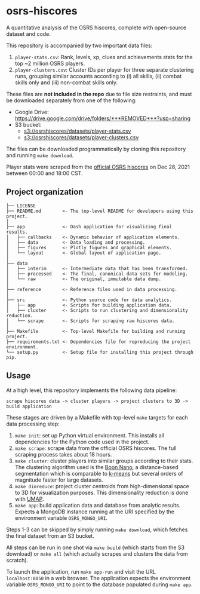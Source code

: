 osrs-hiscores
=============

A quantitative analysis of the OSRS hiscores, complete with open-source dataset and code.

This repository is accompanied by two important data files:

1. `player-stats.csv`: Rank, levels, xp, clues and achievements stats for the top \~2 million OSRS players.
2. `player-clusters.csv`: Cluster IDs per player for three separate clustering runs, grouping similar accounts according to (i) all skills, (ii) combat skills only and (iii) non-combat skills only.

These files are **not included in the repo** due to file size restraints, and must be downloaded separately from one of the following:

* Google Drive: <https://drive.google.com/drive/folders/***REMOVED***?usp=sharing>
* S3 bucket:
  * [s3://osrshiscores/datasets/player-stats.csv]()
  * [s3://osrshiscores/datasets/player-clusters.csv]()

The files can be downloaded programmatically by cloning this repository and running `make download`.

Player stats were scraped from the [official OSRS hiscores](https://secure.runescape.com/m=hiscore_oldschool/overall) on Dec 28, 2021 between 00:00 and 18:00 CST.

Project organization
--------------------

    ├── LICENSE
    ├── README.md        <- The top-level README for developers using this project.
    │
    ├── app              <- Dash application for visualizing final results.
    │   ├── callbacks    <- Dynamic behavior of application elements.
    │   ├── data         <- Data loading and processing.
    │   ├── figures      <- Plotly figures and graphical elements.
    │   └── layout       <- Global layout of application page.
    │
    ├── data
    │   ├── interim      <- Intermediate data that has been transformed.
    │   ├── processed    <- The final, canonical data sets for modeling.
    │   └── raw          <- The original, immutable data dump.
    │
    ├── reference        <- Reference files used in data processing.
    │
    ├── src              <- Python source code for data analytics.
    │   ├── app          <- Scripts for building application data.
    │   ├── cluster      <- Scripts to run clustering and dimensionality reduction.
    │   └── scrape       <- Scripts for scraping raw hiscores data.
    │
    ├── Makefile         <- Top-level Makefile for building and running project.
    ├── requirements.txt <- Dependencies file for reproducing the project environment.
    └── setup.py         <- Setup file for installing this project through pip.

Usage
-----

At a high level, this repository implements the following data pipeline:

```
scrape hiscores data -> cluster players -> project clusters to 3D -> build application
```

These stages are driven by a Makefile with top-level `make` targets for each data processing step:

1. `make init`: set up Python virtual environment. This installs all dependencies for the Python code used in the project.
2. `make scrape`: scrape data from the official OSRS hiscores. The full scraping process takes about 18 hours.
3. `make cluster`: cluster players into similar groups according to their stats. The clustering algorithm used is the [Boon Nano](https://docs.boonlogic.com/docs/NanoDocs/Overview.html), a distance-based segmentation which is comparable to [k-means](https://en.wikipedia.org/wiki/K-means_clustering) but several orders of magnitude faster for large datasets.
4. `make dimreduce`: project cluster centroids from high-dimensional space to 3D for visualization purposes. This dimensionality reduction is done with [UMAP](https://umap-learn.readthedocs.io/en/latest/index.html#).
5. `make app`: build application data and database from analytic results. Expects a MongoDB instance running at the URI specified by the environment variable `OSRS_MONGO_URI`.

Steps 1-3 can be skipped by simply running `make download`, which fetches the final dataset from an S3 bucket.

All steps can be run in one shot via `make build` (which starts from the S3 download) or `make all` (which actually scrapes and clusters the data from scratch).

To launch the application, run `make app-run` and visit the URL `localhost:8050` in a web browser. The application expects the environment variable `OSRS_MONGO_URI` to point to the database populated during `make app`.
